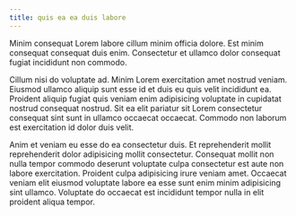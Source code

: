 ```yaml
---
title: quis ea ea duis labore
---
```


Minim consequat Lorem labore cillum minim officia dolore. Est minim consequat consequat duis enim. Consectetur et ullamco dolor consequat fugiat incididunt non commodo.

Cillum nisi do voluptate ad. Minim Lorem exercitation amet nostrud veniam. Eiusmod ullamco aliquip sunt esse id et duis eu quis velit incididunt ea. Proident aliquip fugiat quis veniam enim adipisicing voluptate in cupidatat nostrud consequat nostrud. Sit ea elit pariatur sit Lorem consectetur consequat sint sunt in ullamco occaecat occaecat. Commodo non laborum est exercitation id dolor duis velit.

Anim et veniam eu esse do ea consectetur duis. Et reprehenderit mollit reprehenderit dolor adipisicing mollit consectetur. Consequat mollit non nulla tempor commodo deserunt voluptate culpa consectetur est aute non labore exercitation. Proident culpa adipisicing irure veniam amet. Occaecat veniam elit eiusmod voluptate labore ea esse sunt enim minim adipisicing sint ullamco. Voluptate do occaecat est incididunt tempor nulla in elit proident aliqua tempor.